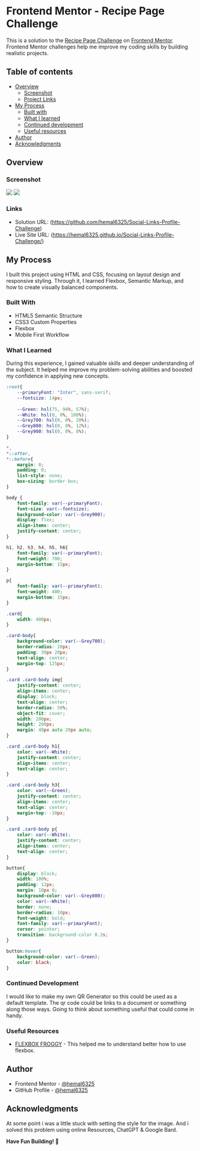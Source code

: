 # Frontend Mentor - Recipe Page Challenge

This is a solution to the [Recipe Page Challenge](https://www.frontendmentor.io/challenges/qr-code-component-iux_sIO_H) on [Frontend Mentor](https://www.frontendmentor.io/challenges/qr-code-component-iux_sIO_H). Frontend Mentor challenges help me improve my coding skills by building realistic projects.

## Table of contents

- [Overview](#overview)
  - [Screenshot](#screenshot)
  - [Project Links](#links)
- [My Process](#my-process)
  - [Built with](#built-with)
  - [What I learned](#what-i-learned)
  - [Continued development](#continued-development)
  - [Useful resources](#useful-resources)
- [Author](#author)
- [Acknowledgments](#acknowledgments)


## Overview

### Screenshot

![](design/preview.jpg)
![](design/desktoppreview.JPG)


### Links

- Solution URL: (https://github.com/hemal6325/Social-Links-Profile-Challenge)
- Live Site URL: (https://hemal6325.github.io/Social-Links-Profile-Challenge/)

## My Process
I built this project using HTML and CSS, focusing on layout design and responsive styling. Through it, I learned Flexbox, Semantic Markup, and how to create visually balanced components.

### Built With

- HTML5 Semantic Structure
- CSS3 Custom Properties
- Flexbox
- Mobile First Workflow


### What I Learned

During this experience, I gained valuable skills and deeper understanding of the subject. It helped me improve my problem-solving abilities and boosted my confidence in applying new concepts.


```css
:root{
    --primaryFont: "Inter", sans-serif;
    --fontsize: 14px;
    
    --Green: hsl(75, 94%, 57%);
    --White: hsl(0, 0%, 100%);
    --Grey700: hsl(0, 0%, 20%);
    --Grey800: hsl(0, 0%, 12%);
    --Grey900: hsl(0, 0%, 8%);
}

*,
*::after,
*::before{
    margin: 0;
    padding: 0;
    list-style: none;
    box-sizing: border-box;
}

body {
    font-family: var(--primaryFont);
    font-size: var(--fontsize);
    background-color: var(--Grey900);
    display: flex;
    align-items: center;
    justify-content: center;
}

h1, h2, h3, h4, h5, h6{
    font-family: var(--primaryFont);
    font-weight: 700;
    margin-bottom: 15px;
}

p{
    font-family: var(--primaryFont);
    font-weight: 400;
    margin-bottom: 15px;
}

.card{
    width: 400px;
}

.card-body{
    background-color: var(--Grey700);
    border-radius: 10px;
    padding: 30px 20px;
    text-align: center;
    margin-top: 125px;
}

.card .card-body img{
    justify-content: center;
    align-items: center;
    display: block;
    text-align: center;
    border-radius: 50%;
    object-fit: cover;
    width: 200px;  
    height: 200px;
    margin: 40px auto 20px auto;
}

.card .card-body h1{
    color: var(--White);
    justify-content: center;
    align-items: center;
    text-align: center;
}

.card .card-body h3{
    color: var(--Green);
    justify-content: center;
    align-items: center;
    text-align: center;
    margin-top: -10px;
}

.card .card-body p{
    color: var(--White);
    justify-content: center;
    align-items: center;
    text-align: center;
}

button{
    display: block;
    width: 100%;
    padding: 12px;
    margin: 10px 0;
    background-color: var(--Grey800);
    color: var(--White);
    border: none;
    border-radius: 10px;
    font-weight: bold;
    font-family: var(--primaryFont);
    cursor: pointer;
    transition: background-color 0.3s;
}

button:hover{
    background-color: var(--Green);
    color: black;
}


```

### Continued Development

I would like to make my own QR Generator so this could be used as a default template. The qr code could be links to a document or something along those ways. Going to think about something useful that could come in handy.

### Useful Resources

- [FLEXBOX FROGGY](https://flexboxfroggy.com/) - This helped me to understand better how to use flexbox.


## Author

- Frontend Mentor - [@hemal6325](https://www.frontendmentor.io/profile/hemal6325)
- GitHub Profile - [@hemal6325](https://github.com/hemal6325/)

## Acknowledgments


At some point i was a little stuck with setting the style for the image. And i solved this problem using online Resources, ChatGPT & Google Bard.


**Have Fun Building!** 🚀
